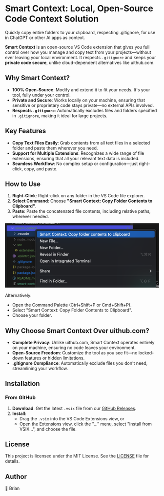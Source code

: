 # Smart Context: Local, Open-Source Code Context Solution

Quickly copy entire folders to your clipboard, respecting .gitignore, for use in ChatGPT or other AI apps as context.

**Smart Context** is an open-source VS Code extension that gives you full control over how you manage and copy text from your projects—without ever leaving your local environment. It respects `.gitignore` and keeps your **private code secure**, unlike cloud-dependent alternatives like uithub.com.

## Why Smart Context?

- **100% Open-Source**: Modify and extend it to fit your needs. It's your tool, fully under your control.
- **Private and Secure**: Works locally on your machine, ensuring that sensitive or proprietary code stays private—no external APIs involved.
- **Respects `.gitignore`**: Automatically excludes files and folders specified in `.gitignore`, making it ideal for large projects.

## Key Features

- **Copy Text Files Easily**: Grab contents from all text files in a selected folder and paste them wherever you need.
- **Support for Multiple Extensions**: Recognizes a wide range of file extensions, ensuring that all your relevant text data is included.
- **Seamless Workflow**: No complex setup or configuration—just right-click, copy, and paste.

## How to Use

1. **Right-Click**: Right-click on any folder in the VS Code file explorer.
2. **Select Command**: Choose **"Smart Context: Copy Folder Contents to Clipboard"**.
3. **Paste**: Paste the concatenated file contents, including relative paths, wherever needed.

![](./assets/smart-context-vscode-menu.png)

Alternatively:
- Open the Command Palette (Ctrl+Shift+P or Cmd+Shift+P).
- Select "Smart Context: Copy Folder Contents to Clipboard".
- Choose your folder.

## Why Choose Smart Context Over uithub.com?

- **Complete Privacy**: Unlike uithub.com, Smart Context operates entirely on your machine, ensuring no code leaves your environment.
- **Open-Source Freedom**: Customize the tool as you see fit—no locked-down features or hidden limitations.
- **.gitignore Compliance**: Automatically exclude files you don't need, streamlining your workflow.

## Installation

### From GitHub
1. **Download**: Get the latest `.vsix` file from our [GitHub Releases](./releases).
2. **Install**: 
   - Drag the `.vsix` into the VS Code Extensions view, or
   - Open the Extensions view, click the "..." menu, select "Install from VSIX...", and choose the file.

## License

This project is licensed under the MIT License. See the [LICENSE](./MIT_LICENSE) file for details.

## Author

🌴 Brian
